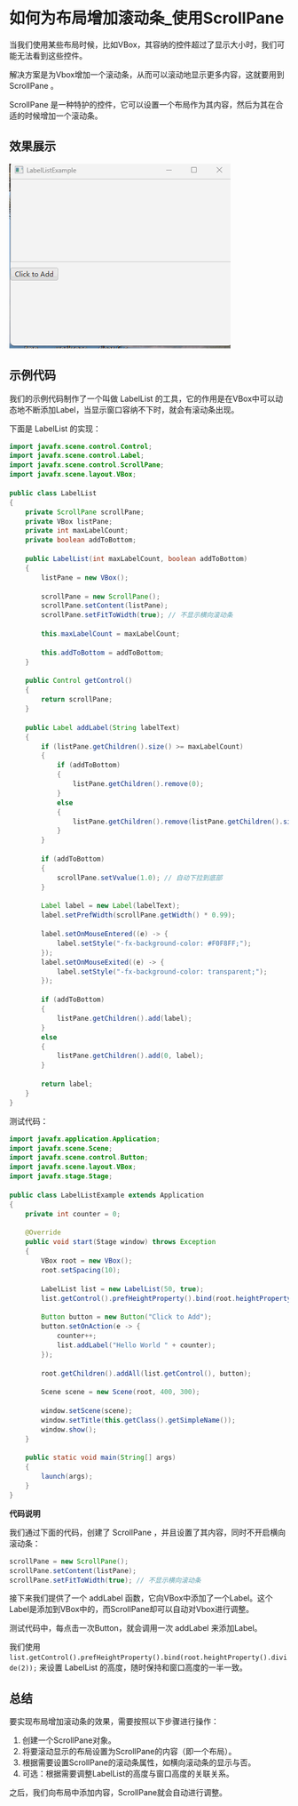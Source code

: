 # 如何为布局增加滚动条_使用ScrollPane

当我们使用某些布局时候，比如VBox，其容纳的控件超过了显示大小时，我们可能无法看到这些控件。

解决方案是为Vbox增加一个滚动条，从而可以滚动地显示更多内容，这就要用到 ScrollPane 。

ScrollPane 是一种特护的控件，它可以设置一个布局作为其内容，然后为其在合适的时候增加一个滚动条。

## 效果展示

![](./pic/ScrollPaneExample.gif)

## 示例代码

我们的示例代码制作了一个叫做 LabelList 的工具，它的作用是在VBox中可以动态地不断添加Label，当显示窗口容纳不下时，就会有滚动条出现。

下面是 LabelList 的实现：

```java
import javafx.scene.control.Control;
import javafx.scene.control.Label;
import javafx.scene.control.ScrollPane;
import javafx.scene.layout.VBox;

public class LabelList
{
    private ScrollPane scrollPane;
    private VBox listPane;
    private int maxLabelCount;
    private boolean addToBottom;

    public LabelList(int maxLabelCount, boolean addToBottom)
    {
        listPane = new VBox();

        scrollPane = new ScrollPane();
        scrollPane.setContent(listPane);
        scrollPane.setFitToWidth(true); // 不显示横向滚动条

        this.maxLabelCount = maxLabelCount;

        this.addToBottom = addToBottom;
    }

    public Control getControl()
    {
        return scrollPane;
    }

    public Label addLabel(String labelText)
    {
        if (listPane.getChildren().size() >= maxLabelCount)
        {
            if (addToBottom)
            {
                listPane.getChildren().remove(0);
            }
            else
            {
                listPane.getChildren().remove(listPane.getChildren().size() - 1);
            }
        }

        if (addToBottom)
        {
            scrollPane.setVvalue(1.0); // 自动下拉到底部
        }

        Label label = new Label(labelText);
        label.setPrefWidth(scrollPane.getWidth() * 0.99);

        label.setOnMouseEntered((e) -> {
            label.setStyle("-fx-background-color: #F0F8FF;");
        });
        label.setOnMouseExited((e) -> {
            label.setStyle("-fx-background-color: transparent;");
        });

        if (addToBottom)
        {
            listPane.getChildren().add(label);
        }
        else
        {
            listPane.getChildren().add(0, label);
        }

        return label;
    }
}
```

测试代码：
```java
import javafx.application.Application;
import javafx.scene.Scene;
import javafx.scene.control.Button;
import javafx.scene.layout.VBox;
import javafx.stage.Stage;

public class LabelListExample extends Application
{
    private int counter = 0;

    @Override
    public void start(Stage window) throws Exception
    {
        VBox root = new VBox();
        root.setSpacing(10);

        LabelList list = new LabelList(50, true);
        list.getControl().prefHeightProperty().bind(root.heightProperty().divide(2));

        Button button = new Button("Click to Add");
        button.setOnAction(e -> {
            counter++;
            list.addLabel("Hello World " + counter);
        });

        root.getChildren().addAll(list.getControl(), button);

        Scene scene = new Scene(root, 400, 300);

        window.setScene(scene);
        window.setTitle(this.getClass().getSimpleName());
        window.show();
    }

    public static void main(String[] args)
    {
        launch(args);
    }
}
```

**代码说明**

我们通过下面的代码，创建了 ScrollPane ，并且设置了其内容，同时不开启横向滚动条：
```java
scrollPane = new ScrollPane();
scrollPane.setContent(listPane);
scrollPane.setFitToWidth(true); // 不显示横向滚动条
```

接下来我们提供了一个 addLabel 函数，它向VBox中添加了一个Label。这个Label是添加到VBox中的，而ScrollPane却可以自动对Vbox进行调整。

测试代码中，每点击一次Button，就会调用一次 addLabel 来添加Label。

我们使用 `list.getControl().prefHeightProperty().bind(root.heightProperty().divide(2));` 来设置 LabelList 的高度，随时保持和窗口高度的一半一致。

## 总结

要实现布局增加滚动条的效果，需要按照以下步骤进行操作：

1. 创建一个ScrollPane对象。
2. 将要滚动显示的布局设置为ScrollPane的内容（即一个布局）。
3. 根据需要设置ScrollPane的滚动条属性，如横向滚动条的显示与否。
4. 可选：根据需要调整LabelList的高度与窗口高度的关联关系。

之后，我们向布局中添加内容，ScrollPane就会自动进行调整。